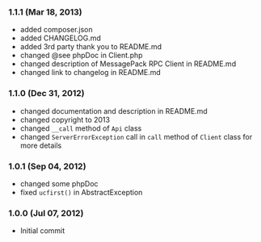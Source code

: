 ### 1.1.1 (Mar 18, 2013)
* added composer.json
* added CHANGELOG.md
* added 3rd party thank you to README.md
* changed @see phpDoc in Client.php
* changed description of MessagePack RPC Client in README.md
* changed link to changelog in README.md

### 1.1.0 (Dec 31, 2012)
* changed documentation and description in README.md
* changed copyright to 2013
* changed `__call` method of `Api` class
* changed `ServerErrorException` call in `call` method of `Client` class for more details

### 1.0.1 (Sep 04, 2012)
* changed some phpDoc
* fixed `ucfirst()` in AbstractException

### 1.0.0 (Jul 07, 2012)
* Initial commit